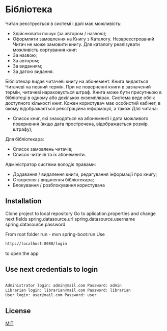 # Бібліотека

Читач реєструється в системі і далі має можливість:
-	Здійснювати пошук (за автором / назвою);
-	Оформляти замовлення на Книгу з Каталогу.
Незареєстрований Читач не може замовити книгу.
Для каталогу реалізувати можливість сортування книг:
-	За назвою;
-	За автором;
-	За виданням;
-	За датою видання.

Бібліотекар видає читачеві книгу на абонемент. Книга видається Читачеві на певний термін. При не поверненні книги в зазначений термін, читачеві нараховується штраф.
Книга може бути присутньою в бібліотеці в одному або декількох екземплярах. Система веде
облік доступного кількості книг.
Кожен користувач має особистий кабінет, в якому відображається реєстраційна інформація, а
також
Для читача:
-	Список книг, які знаходяться на абонементі і дата можливого повернення (якщо дата
       прострочена, відображається розмір штрафу);

Для бібліотекара:
-	Список замовлень читачів;
-	Список читачів та їх абонементи.

Адміністратор системи володіє правами:
-	Додавання / видалення книги, редагування інформації про книгу;
-	Створення / видалення бібліотекара;
-	Блокування / розблокування користувача

## Installation
Clone project to local repository
Go to aplication.properties and change next fields
spring.datasource.url
spring.datasource.username
spring.datasource.password 

From root folder run - mvn spring-boot:run
Use
```bash
http://localhost:8080/login
```  
to open the app

## Use next credentials to login

```python

Administrator login: admin@mail.com Password: admin
Librarian login: librarian@mail.com Password: librarian
User login: user@mail.com Password: user
```

## License
[MIT](https://choosealicense.com/licenses/mit/)
